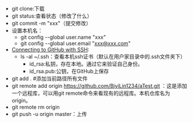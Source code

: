 ﻿- git clone:下载
- git status:查看状态（修改了什么）
- git commit -m "xxx"（提交修改）
- 设置本机名：
    - git config --global user.name "xxx"
    - git config --global user.email "xxx@xxx.com"
- [Connecting to GitHub with SSH](https://help.github.com/en/articles/connecting-to-github-with-ssh):
    - ls -al ~/.ssh：查看本机ssh证书（默认在用户家目录中的.ssh文件夹下）
        - id_rsa:私钥，存在本地。通过它来验证自己身份。
        - id_rsa.pub:公钥，在GitHub上保存
- git add . #添加当前路径所有文件
- git remote add origin https://github.com/BiyiLin1234/aTest.git ：这是添加一个远程库，可以用git remote命令来看现有的远程库。本机仓库名为origin。
- git remote rm origin
- git push -u origin master：上传
